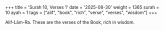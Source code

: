+++
title = 'Surah 10, Verses 1'
date = '2025-08-30'
weight = 1365
surah = 10
ayah = 1
tags = ["alif", "book", "rich", "verse", "verses", "wisdom"]
+++

Alif-Lãm-Ra. These are the verses of the Book, rich in wisdom.